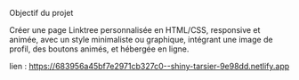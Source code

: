 Objectif du projet

Créer une page Linktree personnalisée en HTML/CSS, responsive et animée,
avec un style minimaliste ou graphique, intégrant une image de profil, des boutons animés, et hébergée en ligne.





lien : https://683956a45bf7e2971cb327c0--shiny-tarsier-9e98dd.netlify.app
